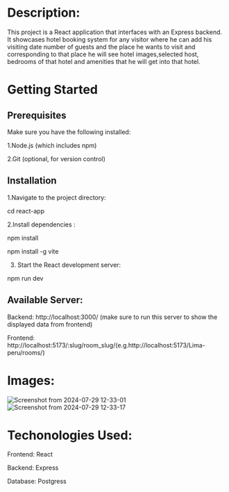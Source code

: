# Description:

This project is a React application that interfaces with an Express backend. It showcases hotel booking system for any visitor where he can add his visiting date number of guests and the place he wants to visit and corresponding to that place he will see hotel images,selected host, bedrooms of that hotel and amenities that he will get into that hotel.

# Getting Started
## Prerequisites
Make sure you have the following installed:

  1.Node.js (which includes npm)
  
  2.Git (optional, for version control)

## Installation
1.Navigate to the project directory:

cd react-app

2.Install dependencies :

npm install

npm install -g vite

3. Start the React development server:

npm run dev

## Available Server:
Backend: http://localhost:3000/ (make sure to run this server to show the displayed data from frontend)

Frontend: http://localhost:5173/:slug/room_slug/(e.g.http://localhost:5173/Lima-peru/rooms/)

# Images:
![Screenshot from 2024-07-29 12-33-01](https://github.com/user-attachments/assets/e4d30f8e-8fef-4437-b71e-52e0ae877569)
![Screenshot from 2024-07-29 12-33-17](https://github.com/user-attachments/assets/541c650c-3695-445d-9ef6-8a596199bde1)


# Techonologies Used:

Frontend: React

Backend: Express

Database: Postgress
